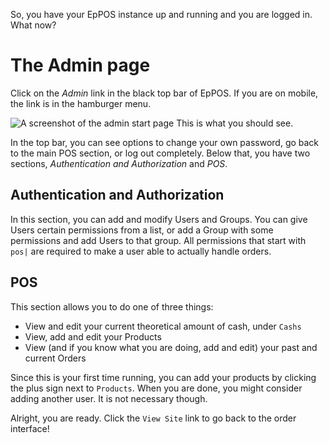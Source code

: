 So, you have your EpPOS instance up and running and you are logged in. What now?

# The Admin page
Click on the *Admin* link in the black top bar of EpPOS. If you are on mobile, the link is in the hamburger menu.

![A screenshot of the admin start page](https://stefpletinck.be/img/eppos_admin_home.png)
This is what you should see.

In the top bar, you can see options to change your own password, go back to the main POS section, or log out completely.
Below that, you have two sections, _Authentication and Authorization_ and _POS_.

## Authentication and Authorization
In this section, you can add and modify Users and Groups. You can give Users certain permissions from a list, or add a Group with some permissions and add Users to that group. All permissions that start with `pos|` are required to make a user able to actually handle orders.

## POS
This section allows you to do one of three things:
- View and edit your current theoretical amount of cash, under `Cashs`
- View, add and edit your Products
- View (and if you know what you are doing, add and edit) your past and current Orders

Since this is your first time running, you can add your products by clicking the plus sign next to `Products`.
When you are done, you might consider adding another user. It is not necessary though.

Alright, you are ready. Click the `View Site` link to go back to the order interface!